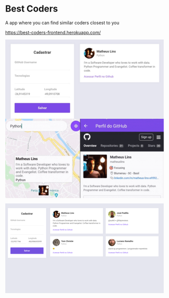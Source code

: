 # Best Coders
A app where you can find similar coders closest to you

https://best-coders-frontend.herokuapp.com/

![image alt web](img/web_and_mobile.jpg)

![image alt web](img/web.png)
